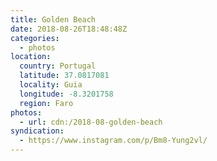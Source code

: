 ```yaml
---
title: Golden Beach
date: 2018-08-26T18:48:48Z
categories:
  - photos
location:
  country: Portugal
  latitude: 37.0817081
  locality: Guia
  longitude: -8.3201758
  region: Faro
photos:
  - url: cdn:/2018-08-golden-beach
syndication:
  - https://www.instagram.com/p/Bm8-Yung2vl/
---
```

